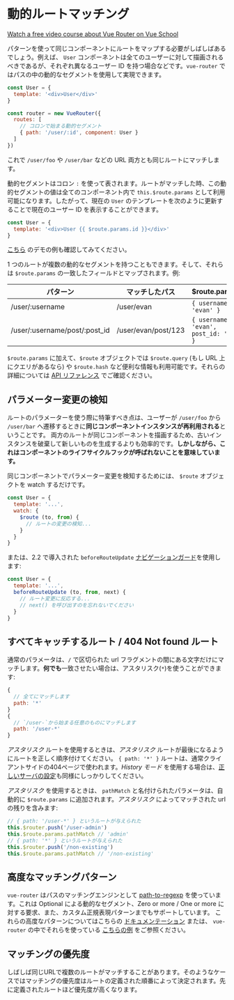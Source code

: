 # 動的ルートマッチング

<div class="vueschool"><a href="https://vueschool.io/courses/vue-router-for-everyone?friend=vuejs" target="_blank" rel="sponsored noopener" title="Learn how to build powerful Single Page Applications with the Vue Router on Vue School">Watch a free video course about Vue Router on Vue School</a></div>

パターンを使って同じコンポーネントにルートをマップする必要がしばしばあるでしょう。例えば、 `User` コンポーネントは全てのユーザーに対して描画されるべきであるが、それぞれ異なるユーザー ID を持つ場合などです。`vue-router` ではパスの中の動的なセグメントを使用して実現できます。

``` js
const User = {
  template: '<div>User</div>'
}

const router = new VueRouter({
  routes: [
    // コロンで始まる動的セグメント
    { path: '/user/:id', component: User }
  ]
})
```

これで `/user/foo` や `/user/bar` などの URL 両方とも同じルートにマッチします。

動的セグメントはコロン `:` を使って表されます。ルートがマッチした時、この動的セグメントの値は全てのコンポーネント内で `this.$route.params` として利用可能になります。したがって、現在の `User` のテンプレートを次のように更新することで現在のユーザー ID を表示することができます。

``` js
const User = {
  template: '<div>User {{ $route.params.id }}</div>'
}
```

[こちら](https://jsfiddle.net/yyx990803/4xfa2f19/) のデモの例も確認してみてください。

1 つのルートが複数の動的なセグメントを持つこともできます。そして、それらは `$route.params` の一致したフィールドとマップされます。例:

| パターン | マッチしたパス | $route.params |
|---------|------|--------|
| /user/:username | /user/evan | `{ username: 'evan' }` |
| /user/:username/post/:post_id | /user/evan/post/123 | `{ username: 'evan', post_id: '123' }` |

`$route.params` に加えて、`$route` オブジェクトでは `$route.query` (もし URL 上にクエリがあるなら) や `$route.hash` など便利な情報も利用可能です。それらの詳細については [API リファレンス](../../api/#the-route-object) でご確認ください。

## パラメーター変更の検知

ルートのパラメーターを使う際に特筆すべき点は、ユーザーが `/user/foo` から `/user/bar` へ遷移するときに**同じコンポーネントインスタンスが再利用される**ということです。 両方のルートが同じコンポーネントを描画するため、古いインスタンスを破棄して新しいものを生成するよりも効率的です。**しかしながら、これはコンポーネントのライフサイクルフックが呼ばれないことを意味しています。**

同じコンポーネントでパラメーター変更を検知するためには、 `$route` オブジェクトを watch するだけです。

``` js
const User = {
  template: '...',
  watch: {
    $route (to, from) {
      // ルートの変更の検知...
    }
  }
}
```

または、2.2 で導入された `beforeRouteUpdate` [ナビゲーションガード](../advanced/navigation-guards.html)を使用します:

``` js
const User = {
  template: '...',
  beforeRouteUpdate (to, from, next) {
    // ルート変更に反応する...
    // next() を呼び出すのを忘れないでください
  }
}
```

## すべてキャッチするルート / 404 Not found ルート

通常のパラメータは、`/` で区切られた url フラグメントの間にある文字だけにマッチします。**何でも**一致させたい場合は、アスタリスク(`*`)を使うことができます:

```js
{
  // 全てにマッチします
  path: '*'
}
{
  // `/user-`から始まる任意のものにマッチします
  path: '/user-*'
}
```

_アスタリスク_ ルートを使用するときは、_アスタリスク_ ルートが最後になるようにルートを正しく順序付けてください。
`{ path: '*' }` ルートは、通常クライアントサイドの404ページで使われます。_History モード_ を使用する場合は、[正しいサーバの設定](./history-mode.md)も同様にしっかりしてください。

_アスタリスク_ を使用するときは、 `pathMatch` と名付けられたパラメータは、自動的に `$route.params` に追加されます。_アスタリスク_ によってマッチされた url の残りを含みます:

```js
// { path: '/user-*' } というルートが与えられた
this.$router.push('/user-admin')
this.$route.params.pathMatch // 'admin'
// { path: '*' } というルートが与えられた
this.$router.push('/non-existing')
this.$route.params.pathMatch // '/non-existing'
```

## 高度なマッチングパターン

`vue-router` はパスのマッチングエンジンとして [path-to-regexp](https://github.com/pillarjs/path-to-regexp/tree/v1.7.0) を使っています。これは Optional による動的なセグメント、Zero or more / One or more に対する要求、また、カスタム正規表現パターンまでもサポートしています。 これらの高度なパターンについてはこちらの [ドキュメンテーション](https://github.com/pillarjs/path-to-regexp/tree/v1.7.0#parameters) または、 `vue-router` の中でそれらを使っている [こちらの例](https://github.com/vuejs/vue-router/blob/dev/examples/route-matching/app.js) をご参照ください。

## マッチングの優先度

しばしば同じURLで複数のルートがマッチすることがあります。そのようなケースではマッチングの優先度はルートの定義された順番によって決定されます。先に定義されたルートほど優先度が高くなります。
